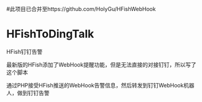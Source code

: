 #此项目已合并至https://github.com/HolyGu/HFishWebHook



# HFishToDingTalk
HFish钉钉告警

最新版的HFish添加了WebHook提醒功能，但是无法直接的对接钉钉，所以写了这个脚本

通过PHP接受HFish推送的WebHook告警信息，然后转发到钉钉WebHook机器人，做到钉钉告警
